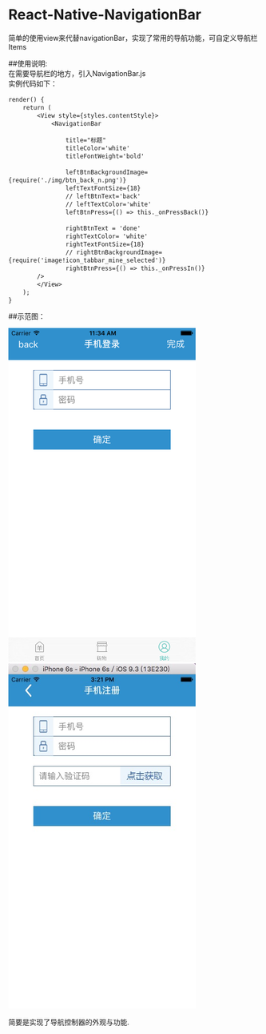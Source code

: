# React-Native-NavigationBar
简单的使用view来代替navigationBar，实现了常用的导航功能，可自定义导航栏Items  

##使用说明:   
在需要导航栏的地方，引入NavigationBar.js  
实例代码如下：   
```
render() {   
    return (   
        <View style={styles.contentStyle}>
            <NavigationBar   

                title="标题"   
                titleColor='white'   
                titleFontWeight='bold'   

                leftBtnBackgroundImage={require('./img/btn_back_n.png')}   
                leftTextFontSize={18}   
                // leftBtnText='back'   
                // leftTextColor='white'   
                leftBtnPress={() => this._onPressBack()}   

                rightBtnText = 'done'   
                rightTextColor= 'white'   
                rightTextFontSize={18}   
                // rightBtnBackgroundImage={require('image!icon_tabbar_mine_selected')}    
                rightBtnPress={() => this._onPressIn()}   
        />   
        </View>   
    );   
}   

```


##示范图：   

![image](https://github.com/mysoulssh/React-Native-NavigationBar/blob/master/ReactNativeTest/HelloWorld/components/img/one.png)   
![image](https://github.com/mysoulssh/React-Native-NavigationBar/blob/master/ReactNativeTest/HelloWorld/components/img/two.png)   

简要是实现了导航控制器的外观与功能.


